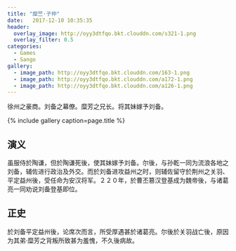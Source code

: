 ```yaml
---
title: "糜竺·子仲"
date:   2017-12-10 10:35:35
header:
  overlay_image: http://oyy3dtfqo.bkt.clouddn.com/s321-1.png
  overlay_filter: 0.5
categories:
  - Games
  - Sango
gallery:
  - image_path: http://oyy3dtfqo.bkt.clouddn.com/163-1.png
  - image_path: http://oyy3dtfqo.bkt.clouddn.com/a172-1.png
  - image_path: http://oyy3dtfqo.bkt.clouddn.com/a126-1.png
---
```


徐州之豪商。刘备之幕僚。糜芳之兄长。将其妹嫁予刘备。

{% include gallery caption=page.title %}

## 演义

虽服侍於陶谦，但於陶谦死後，使其妹嫁予刘备。尔後，与孙乾一同为流浪各地之刘备，辅佐进行政治及外交。而於刘备进攻益州之时，则辅佐留守於荆州之关羽、平定益州後，受任命为安汉将军。２２０年，於曹丕篡汉登基成为魏帝後，与诸葛亮一同劝说刘备登基即位。

## 正史

於刘备平定益州後，论席次而言，所受厚遇甚於诸葛亮。尔後於关羽战亡後，原因为其弟·糜芳之背叛所致甚为羞愧，不久後病故。